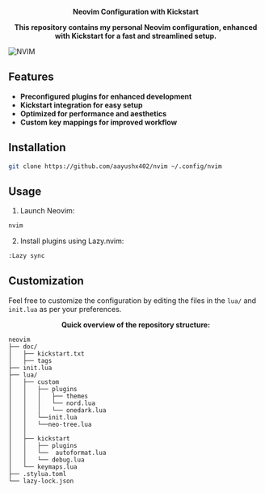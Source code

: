 <p align="center"> <strong>Neovim Configuration with Kickstart</strong>  </p> 

<p align="center"> <strong>This repository contains my personal Neovim configuration, enhanced with Kickstart for a fast and streamlined setup.
</strong>  </p>

![NVIM](https://raw.githubusercontent.com/aayushx402/neovim/main/preview.webp)

## Features

- **Preconfigured plugins for enhanced development**
- **Kickstart integration for easy setup**
- **Optimized for performance and aesthetics**
- **Custom key mappings for improved workflow**

## Installation

```bash
git clone https://github.com/aayushx402/nvim ~/.config/nvim
```

## Usage

1. Launch Neovim:

```bash
nvim
```

2. Install plugins using Lazy.nvim:
```bash
:Lazy sync
```

## Customization

Feel free to customize the configuration by editing the files in the `lua/` and `init.lua` as per your preferences.

<p align="center"> <strong>Quick overview of the repository structure:</strong>  </p>

```shell
neovim
├── doc/                      
│   ├── kickstart.txt         
│   ├── tags                       
├── init.lua                  
├── lua/                      
│   ├── custom
│   │   ├── plugins
│   │   │   ├── themes
│   │   │   └── nord.lua
│   │   │   └── onedark.lua
│   │   └──init.lua
│   │   └──neo-tree.lua
│   │          
│   ├── kickstart
│   │   ├── plugins
│   │   └──  autoformat.lua
│   │   └── debug.lua
│   └── keymaps.lua          
├── .stylua.toml              
└── lazy-lock.json            
```



